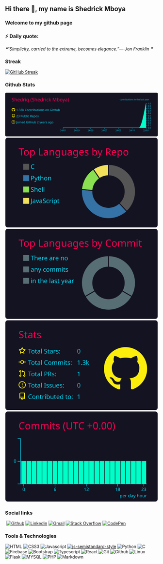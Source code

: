 ## Hi there 👋, my name is Shedrick Mboya 


### Welcome to my github page
<!--[Welcome to my github page ](images/github%20profile.gif)-->




### ⚡ Daily quote: 
<!--STARTS_HERE_QUOTE_README-->
<i>❝“Simplicity, carried to the extreme, becomes elegance.”— Jon Franklin   ❞</i>
<!--ENDS_HERE_QUOTE_README-->



### Streak

[![GitHub Streak](https://github-readme-streak-stats.herokuapp.com?user=Shedriq&theme=monokai&hide_border=true)](https://git.io/streak-stats)

### Github Stats

[![](https://raw.githubusercontent.com/Shedriq/About_Me/master/profile-summary-card-output/2077/0-profile-details.svg)](https://github.com/vn7n24fzkq/github-profile-summary-cards)
[![](https://raw.githubusercontent.com/Shedriq/About_Me/master/profile-summary-card-output/2077/1-repos-per-language.svg)](https://github.com/vn7n24fzkq/github-profile-summary-cards) [![](https://raw.githubusercontent.com/Shedriq/About_Me/master/profile-summary-card-output/2077/2-most-commit-language.svg)](https://github.com/vn7n24fzkq/github-profile-summary-cards)
[![](https://raw.githubusercontent.com/Shedriq/About_Me/master/profile-summary-card-output/2077/3-stats.svg)](https://github.com/vn7n24fzkq/github-profile-summary-cards) [![](https://raw.githubusercontent.com/Shedriq/About_Me/master/profile-summary-card-output/2077/4-productive-time.svg)](https://github.com/vn7n24fzkq/github-profile-summary-cards)



### Social links
​
[![Github](https://img.shields.io/badge/Github-000000?&style=for-the-badge&logo=github&logoColor=white)](https://github.com/Shedriq)
[![Linkedin](https://img.shields.io/badge/linkedin-%230077B5.svg?&style=for-the-badge&logo=linkedin&logoColor=white)](www.linkedin.com/in/shedrick-mboya-b2174920a/)
[![Gmail](https://img.shields.io/badge/gmail-D14836?&style=for-the-badge&logo=gmail&logoColor=white)](jerrydwain4@gmail.com)
[![Stack Overflow](https://img.shields.io/badge/-Stackoverflow-FE7A16?style=for-the-badge&logo=stack-overflow&logoColor=white)](https://stackoverflow.com/users/19368072/shedrick-omondi)
[![CodePen](https://img.shields.io/badge/Codepen-000000?style=for-the-badge&logo=codepen&logoColor=white)](https://codepen.io/shedriq)
<!--[![Dev.to blog](https://img.shields.io/badge/dev.to-0A0A0A?style=for-the-badge&logo=dev.to&logoColor=white)](https://dev.to/Pericles001/)-->



### Tools & Technologies
![HTML](https://img.shields.io/badge/HTML5-%23E34F26.svg?&style=for-the-badge&logo=HTML5&logoColor=white)
![CSS3](https://img.shields.io/badge/CSS3-%231572B6.svg?&style=for-the-badge&logo=CSS3)
![Javascript](https://img.shields.io/badge/Javascript-%23323330.svg?&style=for-the-badge&logo=javascript) 
[![js-semistandard-style](https://img.shields.io/badge/code%20style-semistandard-brightgreen.svg)](https://github.com/standard/semistandard)
![Python](https://img.shields.io/badge/Python-%2314354C.svg?&style=for-the-badge&logo=Python&logoColor=white)
![C](https://img.shields.io/badge/C-000000?&style=for-the-badge&logo=C)
![Firebase](https://img.shields.io/badge/firebase-%23039BE5.svg?style=for-the-badge&logo=firebase)
![Bootstrap](https://img.shields.io/badge/Bootstrap-%23563D7C.svg?&style=for-the-badge&logo=Bootstrap&logoColor=white)
![Typescript](https://img.shields.io/badge/Typescript-000000?&style=for-the-badge&logo=Typescript)
![React](https://img.shields.io/badge/React-20232A?&style=for-the-badge&logo=React)
![Git](https://img.shields.io/badge/Git-%23F05033.svg?&style=for-the-badge&logo=Git&logoColor=white)
![Github](https://img.shields.io/badge/Github-%23121011.svg?&style=for-the-badge&logo=Github)
![Linux](https://img.shields.io/badge/Linux-FCC624?&style=for-the-badge&logo=Linux&logoColor=black)
![Flask](https://img.shields.io/badge/Flask-%23000.svg?&style=for-the-badge&logo=Flask)
![MYSQL](https://img.shields.io/badge/MYSQL-%2300f.svg?&style=for-the-badge&logo=MYSQL&logoColor=white)
![PHP](https://img.shields.io/badge/PHP-%23777BB4.svg?&style=for-the-badge&logo=PHP&logoColor=white)
![Markdown](https://img.shields.io/badge/markdown-%23000000.svg?style=for-the-badge&logo=markdown&logoColor=white)
